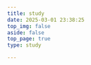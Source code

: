 ```yaml
---
title: study
date: 2025-03-01 23:38:25
top_img: false
aside: false
top_page: true
type: study

---
```

